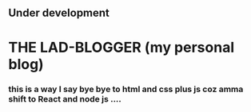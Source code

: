 ## Under development
# THE LAD-BLOGGER (my personal blog)
### this is a way I say bye bye to html and css plus js coz amma shift to React and node js ....

